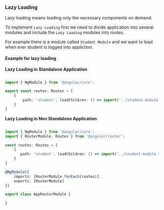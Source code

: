 ### Lazy Loading

Lazy loading means loading only the necessary components on demand.

To implement `Lazy Loading` first we need to divide application into several modules and include the `Lazy Loading` modules into routes.

For example there is a module called `Student Module` and we want to load when ever student is logged into appliction.

#### Example for lazy loading

**Lazy Loading in Standalone Application**

```typescript

import { NgModule } from '@angular/core';

export const routes: Routes = [
    {
        path: 'student', loadChildren: () => import('../student.module.ts').then(m => StudentModule) 
    }
]

```

**Lazy Loading in Non Standalone Application**

```typescript

import { NgModule } from '@angular/core';
import { RouterModule, Routes } from '@angular/router';

const routes: Routes = [
    {
       path: 'student', loadChildren: () => import('../student.module.ts').then(m => StudentModule) 
    }  
]

@NgModule({
    imports: [RouterModule.forEach(routes)],
    exports: [RouterModule]
})

export class AppRouterModule {

}
```
